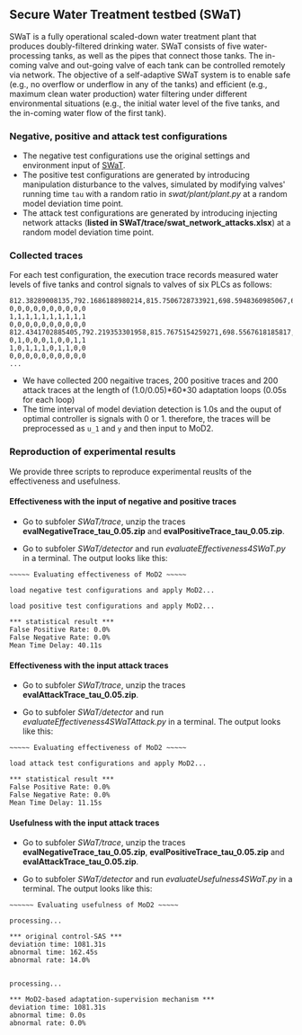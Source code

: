 ## Secure Water Treatment testbed (SWaT)

SWaT is a fully operational scaled-down water treatment plant that produces doubly-filtered drinking water. SWaT consists of five water-processing tanks, as well as the pipes that connect those tanks. The in-coming valve and out-going valve of each tank can be controlled remotely via network. The objective of a self-adaptive SWaT system is to enable safe (e.g., no overflow or underflow in any of the tanks) and efficient (e.g., maximum clean water production) water filtering under different environmental situations (e.g., the initial water level of the five tanks, and the in-coming water flow of the first tank). 

### Negative, positive and attack test configurations
* The negative test configurations use the original settings and environment input of [SWaT](https://github.com/tongyanxiang/MoD2/tree/main/subject/SWaT).
* The positive test configurations are generated by introducing manipulation disturbance to the valves, simulated by modifying valves' running time `tau` with a random ratio in *swat/plant/plant.py* at a random model deviation time point. 
* The attack test configurations are generated by introducing injecting network attacks (**listed in SWaT/trace/swat_network_attacks.xlsx**) at a random model deviation time point. 

### Collected traces
For each test configuration, the execution trace records measured water levels of five tanks and control signals to valves of six PLCs as follows:
```
812.38289008135,792.1686188980214,815.7506728733921,698.5948360985067,666.3035198207283
0,0,0,0,0,0,0,0,0,0
1,1,1,1,1,1,1,1,1,1
0,0,0,0,0,0,0,0,0,0
812.4341702885405,792.219353301958,815.7675154259271,698.5567618185817,666.2125898964978
0,1,0,0,0,1,0,0,1,1
1,0,1,1,1,0,1,1,0,0
0,0,0,0,0,0,0,0,0,0
...
```
* We have collected 200 negaitive traces, 200 positive traces and 200 attack traces at the length of (1.0/0.05)\*60\*30 adaptation loops (0.05s for each loop)
* The time interval of model deviation detection is 1.0s and the ouput of optimal controller is signals with 0 or 1. therefore, the traces will be preprocessed as `u_1` and `y` and then input to MoD2.

### Reproduction of experimental results
We provide three scripts to reproduce experimental reuslts of the effectiveness and usefulness.

#### Effectiveness with the input of negative and positive traces

- Go to subfoler *SWaT/trace*, unzip the traces **evalNegativeTrace_tau_0.05.zip** and **evalPositiveTrace_tau_0.05.zip**.

- Go to subfoler *SWaT/detector* and run *evaluateEffectiveness4SWaT.py* in a terminal. The output looks like this:

```
~~~~~ Evaluating effectiveness of MoD2 ~~~~~

load negative test configurations and apply MoD2...

load positive test configurations and apply MoD2...

*** statistical result ***
False Positive Rate: 0.0%
False Negative Rate: 0.0%
Mean Time Delay: 40.11s
```

#### Effectiveness with the input attack traces
- Go to subfoler *SWaT/trace*, unzip the traces **evalAttackTrace_tau_0.05.zip**.

- Go to subfoler *SWaT/detector* and run *evaluateEffectiveness4SWaTAttack.py* in a terminal. The output looks like this:

```
~~~~~ Evaluating effectiveness of MoD2 ~~~~~

load attack test configurations and apply MoD2...

*** statistical result ***
False Positive Rate: 0.0%
False Negative Rate: 0.0%
Mean Time Delay: 11.15s
```

#### Usefulness with the input attack traces
- Go to subfoler *SWaT/trace*, unzip the traces **evalNegativeTrace_tau_0.05.zip**, **evalPositiveTrace_tau_0.05.zip** and **evalAttackTrace_tau_0.05.zip**.

- Go to subfoler *SWaT/detector* and run *evaluateUsefulness4SWaT.py* in a terminal. The output looks like this:
```
~~~~~~ Evaluating usefulness of MoD2 ~~~~~

processing...

*** original control-SAS ***
deviation time: 1081.31s
abnormal time: 162.45s
abnormal rate: 14.0%


processing...

*** MoD2-based adaptation-supervision mechanism ***
deviation time: 1081.31s
abnormal time: 0.0s
abnormal rate: 0.0%
```
